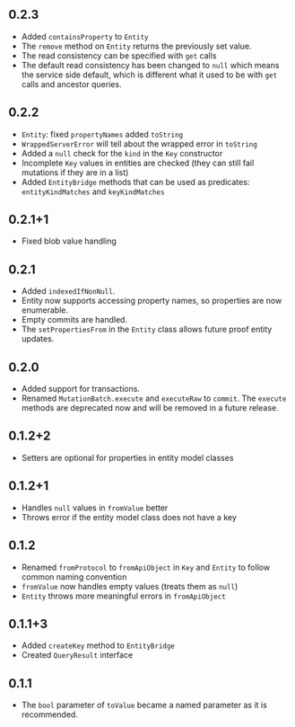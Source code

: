 ## 0.2.3

* Added `containsProperty` to `Entity`
* The `remove` method on `Entity` returns the previously set value.
* The read consistency can be specified with `get` calls
* The default read consistency has been changed to `null` which means the service side
  default, which is different what it used to be with `get` calls and ancestor queries.

## 0.2.2

* `Entity`: fixed `propertyNames` added `toString`
* `WrappedServerError` will tell about the wrapped error in `toString`
* Added a `null` check for the `kind` in the `Key` constructor
* Incomplete `Key` values in entities are checked (they can still fail mutations if they are in a list)
* Added `EntityBridge` methods that can be used as predicates: `entityKindMatches` and `keyKindMatches`

## 0.2.1+1

* Fixed blob value handling

## 0.2.1

* Added `indexedIfNonNull`.
* Entity now supports accessing property names, so properties are now enumerable.
* Empty commits are handled.
* The `setPropertiesFrom` in the `Entity` class allows future proof entity updates.

## 0.2.0

* Added support for transactions.
* Renamed `MutationBatch.execute` and `executeRaw` to `commit`.
  The `execute` methods are deprecated now and will be removed in a future release.

## 0.1.2+2

* Setters are optional for properties in entity model classes

## 0.1.2+1

* Handles `null` values in `fromValue` better
* Throws error if the entity model class does not have a key

## 0.1.2

* Renamed `fromProtocol` to `fromApiObject` in `Key` and `Entity` to follow
  common naming convention
* `fromValue` now handles empty values (treats them as `null`)
* `Entity` throws more meaningful errors in `fromApiObject`

## 0.1.1+3

* Added `createKey` method to `EntityBridge`
* Created `QueryResult` interface

## 0.1.1

* The `bool` parameter of `toValue` became a named parameter as it is recommended.
